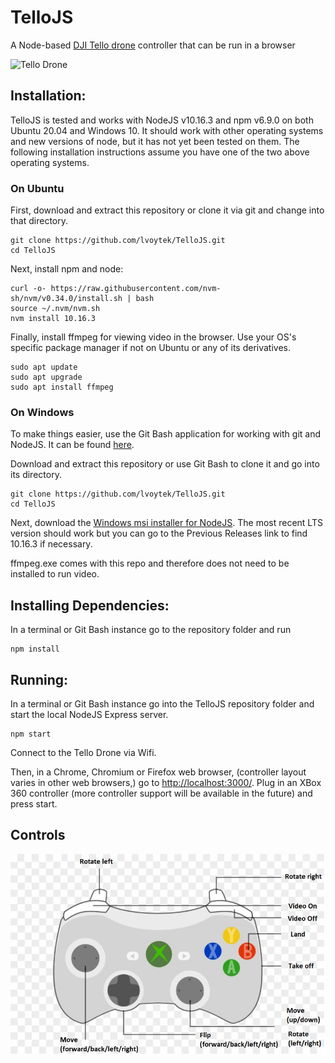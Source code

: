 # TelloJS

A Node-based [DJI Tello drone](https://store.dji.com/product/tello) controller that can be run in a browser

![Tello Drone](https://images-na.ssl-images-amazon.com/images/I/71Mu%2Bpnre8L._AC_SX466_.jpg)

## Installation:

TelloJS is tested and works with NodeJS v10.16.3 and npm v6.9.0 on both Ubuntu 20.04 and Windows 10. It should work with other operating systems and new versions of node, but it has not yet been tested on them. The following installation instructions assume you have one of the two above operating systems.

### On Ubuntu

First, download and extract this repository or clone it via git and change into that directory.

```shell
git clone https://github.com/lvoytek/TelloJS.git
cd TelloJS
```

Next, install npm and node:

```shell
curl -o- https://raw.githubusercontent.com/nvm-sh/nvm/v0.34.0/install.sh | bash
source ~/.nvm/nvm.sh
nvm install 10.16.3
```

Finally, install ffmpeg for viewing video in the browser. Use your OS's specific package manager if not on Ubuntu or any of its derivatives.

```shell
sudo apt update
sudo apt upgrade
sudo apt install ffmpeg
```

### On Windows

To make things easier, use the Git Bash application for working with git and NodeJS. It can be found [here](https://gitforwindows.org/).

Download and extract this repository or use Git Bash to clone it and go into its directory.

```shell
git clone https://github.com/lvoytek/TelloJS.git
cd TelloJS
```

Next, download the [Windows msi installer for NodeJS](https://nodejs.org/en/download/). The most recent LTS version should work but you can go to the Previous Releases link to find 10.16.3 if necessary.

ffmpeg.exe comes with this repo and therefore does not need to be installed to run video.

## Installing Dependencies:
In a terminal or Git Bash instance go to the repository folder and run

```shell
npm install
```

## Running:

In a terminal or Git Bash instance go into the TelloJS repository folder and start the local NodeJS Express server.

```shell
npm start
```

Connect to the Tello Drone via Wifi.

Then, in a Chrome, Chromium or Firefox web browser, (controller layout varies in other web browsers,) go to [http://localhost:3000/](http://localhost:3000/). Plug in an XBox 360 controller (more controller support will be available in the future) and press start.

## Controls

![Controls](img/controller.png)
